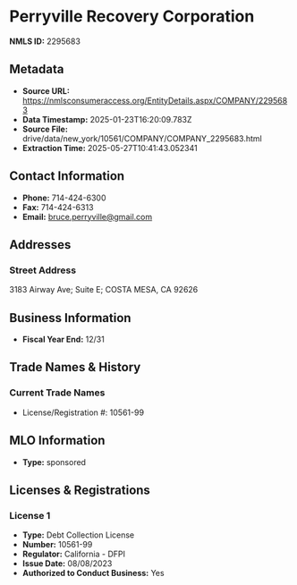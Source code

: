 # Perryville Recovery Corporation

**NMLS ID:** 2295683

## Metadata
- **Source URL:** https://nmlsconsumeraccess.org/EntityDetails.aspx/COMPANY/2295683
- **Data Timestamp:** 2025-01-23T16:20:09.783Z
- **Source File:** drive/data/new_york/10561/COMPANY/COMPANY_2295683.html
- **Extraction Time:** 2025-05-27T10:41:43.052341

## Contact Information
- **Phone:** 714-424-6300
- **Fax:** 714-424-6313
- **Email:** bruce.perryville@gmail.com

## Addresses
### Street Address
3183 Airway Ave; Suite E; COSTA MESA, CA 92626

## Business Information
- **Fiscal Year End:** 12/31

## Trade Names & History
### Current Trade Names
- License/Registration #: 10561-99

## MLO Information
- **Type:** sponsored

## Licenses & Registrations

### License 1
- **Type:** Debt Collection License
- **Number:** 10561-99
- **Regulator:** California - DFPI
- **Issue Date:** 08/08/2023
- **Authorized to Conduct Business:** Yes
